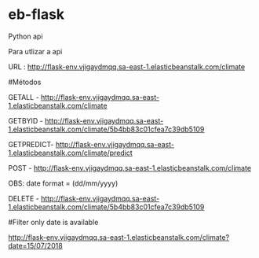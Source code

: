 # eb-flask
Python api 

Para utlizar a api

URL : http://flask-env.vjigaydmqq.sa-east-1.elasticbeanstalk.com/climate

#Métodos

GETALL  - http://flask-env.vjigaydmqq.sa-east-1.elasticbeanstalk.com/climate

GETBYID - http://flask-env.vjigaydmqq.sa-east-1.elasticbeanstalk.com/climate/5b4bb83c01cfea7c39db5109

GETPREDICT- http://flask-env.vjigaydmqq.sa-east-1.elasticbeanstalk.com/climate/predict

POST - http://flask-env.vjigaydmqq.sa-east-1.elasticbeanstalk.com/climate

OBS: date format = (dd/mm/yyyy)

DELETE - http://flask-env.vjigaydmqq.sa-east-1.elasticbeanstalk.com/climate/5b4bb83c01cfea7c39db5109


#Filter
only date is available

http://flask-env.vjigaydmqq.sa-east-1.elasticbeanstalk.com/climate?date=15/07/2018